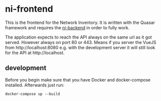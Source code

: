# ni-frontend

This is the frontend for the Network Inventory. It is written with the Quasar
framework and requires the
[ni-backend](https://github.com/Network-Inventory/ni-backend) in order to fully
work.

The application expects to reach the API always on the same url as it got
served.
However always on port 80 or 443.
Means if you server the VueJS from http://localhost:8080 e.g. with the
development server it will still look for the API at http://localhost.

## development

Before you begin make sure that you have Docker and docker-compose installed.
Afterwards just run:

```
docker-compose up --build
```
